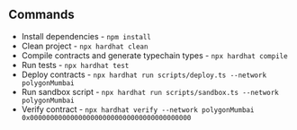 ## Commands

- Install dependencies - `npm install`
- Clean project - `npx hardhat clean`
- Compile contracts and generate typechain types - `npx hardhat compile`
- Run tests - `npx hardhat test`
- Deploy contracts - `npx hardhat run scripts/deploy.ts --network polygonMumbai`
- Run sandbox script - `npx hardhat run scripts/sandbox.ts --network polygonMumbai`
- Verify contract - `npx hardhat verify --network polygonMumbai 0x0000000000000000000000000000000000000000`
